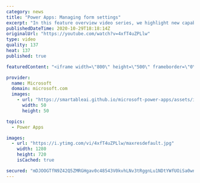```yaml
---
category: news
title: "Power Apps: Managing form settings"
excerpt: "In this feature overview video series, we highlight new capabilities included in the latest update to Microsoft Power Apps.  Improvements to Microsoft Power Apps for managing form settings and events allow users to set various features on a form in the new modern designer.   Get the most out of Power"
publishedDateTime: 2020-10-29T18:18:14Z
originalUrl: "https://youtube.com/watch?v=4xfT4uZPLlw"
type: video
quality: 137
heat: 137
published: true

featuredContent: "<iframe width=\"800\" height=\"500\" frameborder=\"0\" src=\"https://www.youtube.com/embed/4xfT4uZPLlw\" allow=\"accelerometer; autoplay; encrypted-media; gyroscope; picture-in-picture\" allowfullscreen></iframe>"

provider:
  name: Microsoft
  domain: microsoft.com
  images:
    - url: "https://smartableai.github.io/microsoft-power-apps/assets/images/organizations/microsoft.com-50x50.jpg"
      width: 50
      height: 50

topics:
  - Power Apps

images:
  - url: "https://i.ytimg.com/vi/4xfT4uZPLlw/maxresdefault.jpg"
    width: 1280
    height: 720
    isCached: true

secured: "mDJOOGTfN9Z42Q5ZMRGHgav0c48543V0kvhLNv3tRggnLu1NDtYWfUOiSa0wnH+SgyVZgEgu9MgCgUS/zPGoGz7GTtogya3NyBBC9Y7+cGbKxXGFBhlgusx3qdyFN2LDBuNc1u6MCejms7ikJIEP4S4hdnZjS8hN1SV0LFm6PRcoavUybD5Irdbg3pyajxNgPweibp+22lLZTw4ibQ7ctOTzhTu1iptHWVZ89IU4WCGKZ05vTI5TDZnLh3/gtCWzyHek+JlAedXQs8sKmB3+/X3S5iXVrhsrBP9+YQX7Ikii/mh3XR1uKUKXyjVtCjK8U/6bJzCf5Soo1RvRec1PHsW/ZiwGq9iD8gsAne/v8Nlmu4JPGr5oAu5sS81iq10kOua63Wc5diNNwzLi+RyTAW6ZiegCkI/HW0zDvHBuLYU=;cJdk8Tmdly4YrwJruhMUgw=="
---
```


